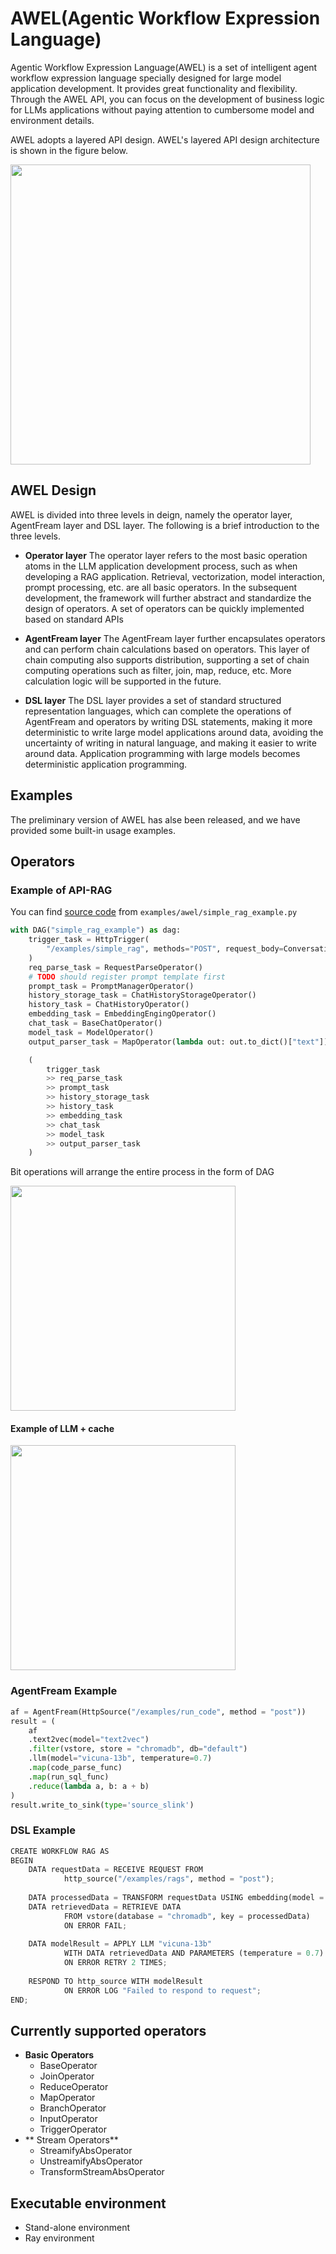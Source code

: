 # AWEL(Agentic Workflow Expression Language)

Agentic Workflow Expression Language(AWEL) is a set of intelligent agent workflow expression language specially designed for large model application
development. It provides great functionality and flexibility. Through the AWEL API, you can focus on the development of business logic for LLMs applications
without paying attention to cumbersome model and environment details.

AWEL adopts a layered API design. AWEL's layered API design architecture is shown in the figure below.


<p align="left">
  <img src={'/img/awel.png'} width="480px"/>
</p>

## AWEL Design

AWEL is divided into three levels in deign, namely the operator layer, AgentFream layer and DSL layer. The following is a brief introduction
to the three levels.

- **Operator layer**
The operator layer refers to the most basic operation atoms in the LLM application development process, 
such as when developing a RAG application. Retrieval, vectorization, model interaction, prompt processing, etc. 
are all basic operators. In the subsequent development, the framework will further abstract and standardize the design of operators. 
A set of operators can be quickly implemented based on standard APIs

- **AgentFream layer**
The AgentFream layer further encapsulates operators and can perform chain calculations based on operators. 
This layer of chain computing also supports distribution, supporting a set of chain computing operations such as filter, join, map, reduce, etc. More calculation logic will be supported in the future.

- **DSL layer**
The DSL layer provides a set of standard structured representation languages, which can complete the operations of AgentFream and operators by writing DSL statements, making it more deterministic to write large model applications around data, avoiding the uncertainty of writing in natural language, and making it easier to write around data. Application programming with large models becomes deterministic application programming.

## Examples
The preliminary version of AWEL has alse been released, and we have provided some built-in usage examples.

## Operators

### Example of API-RAG 
You can find [source code](https://github.com/eosphoros-ai/DB-GPT/blob/main/examples/awel/simple_rag_example.py) from `examples/awel/simple_rag_example.py`
```python
with DAG("simple_rag_example") as dag:
    trigger_task = HttpTrigger(
        "/examples/simple_rag", methods="POST", request_body=ConversationVo
    )
    req_parse_task = RequestParseOperator()
    # TODO should register prompt template first
    prompt_task = PromptManagerOperator()
    history_storage_task = ChatHistoryStorageOperator()
    history_task = ChatHistoryOperator()
    embedding_task = EmbeddingEngingOperator()
    chat_task = BaseChatOperator()
    model_task = ModelOperator()
    output_parser_task = MapOperator(lambda out: out.to_dict()["text"])

    (
        trigger_task
        >> req_parse_task
        >> prompt_task
        >> history_storage_task
        >> history_task
        >> embedding_task
        >> chat_task
        >> model_task
        >> output_parser_task
    )

```
Bit operations will arrange the entire process in the form of DAG

<p align="left">
  <img src={'/img/awel_dag_flow.png'} width="360px" />
</p>

#### Example of LLM + cache

<p align="left">
  <img src={'/img/awel_cache_flow.png'} width="360px" />
</p>


###  AgentFream Example
```python
af = AgentFream(HttpSource("/examples/run_code", method = "post"))
result = (
    af
    .text2vec(model="text2vec")
    .filter(vstore, store = "chromadb", db="default")
    .llm(model="vicuna-13b", temperature=0.7)
    .map(code_parse_func)
    .map(run_sql_func)
    .reduce(lambda a, b: a + b)
)
result.write_to_sink(type='source_slink')
```

### DSL Example

``` python
CREATE WORKFLOW RAG AS
BEGIN
    DATA requestData = RECEIVE REQUEST FROM 
    		http_source("/examples/rags", method = "post");
        
    DATA processedData = TRANSFORM requestData USING embedding(model = "text2vec");
    DATA retrievedData = RETRIEVE DATA 
    		FROM vstore(database = "chromadb", key = processedData)
    		ON ERROR FAIL;
        
    DATA modelResult = APPLY LLM "vicuna-13b" 
    		WITH DATA retrievedData AND PARAMETERS (temperature = 0.7)
    		ON ERROR RETRY 2 TIMES;
        
    RESPOND TO http_source WITH modelResult
    		ON ERROR LOG "Failed to respond to request";
END;
```

## Currently supported operators
- **Basic Operators**
    - BaseOperator
    - JoinOperator
    - ReduceOperator
    - MapOperator
    - BranchOperator
    - InputOperator
    - TriggerOperator
- ** Stream Operators**
    - StreamifyAbsOperator
    - UnstreamifyAbsOperator
    - TransformStreamAbsOperator

## Executable environment
- Stand-alone environment
- Ray environment


